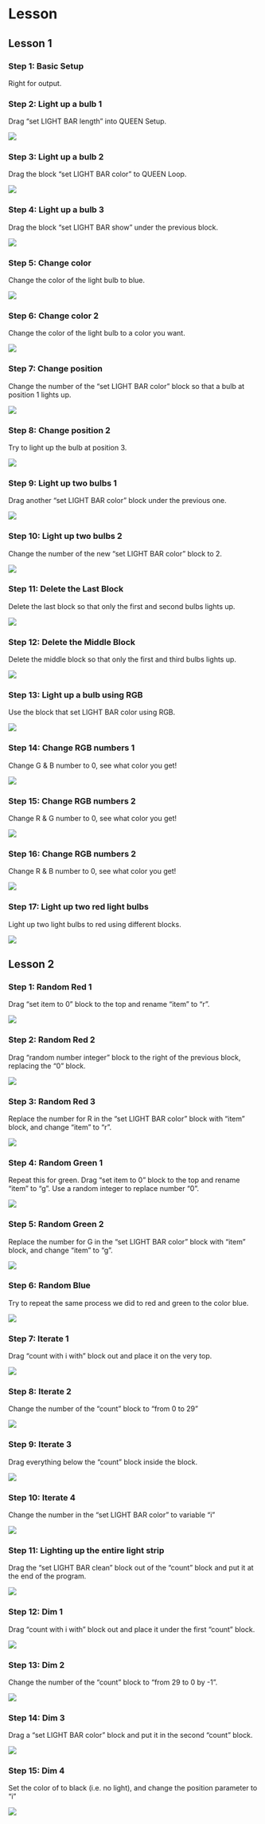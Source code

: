 # Lesson

## Lesson 1

### Step 1: Basic Setup

Right for output.

### Step 2: Light up a bulb 1

Drag “set LIGHT BAR length” into QUEEN Setup.

![](./image/l1s2.jpg)

### Step 3: Light up a bulb 2

Drag the block “set LIGHT BAR color”  to QUEEN Loop.

![](./image/l1s3.jpg)


### Step 4: Light up a bulb 3

Drag the block “set LIGHT BAR show”  under the previous block.

![](./image/l1s4.jpg)

### Step 5: Change color

Change the color of the light bulb to blue.

![](./image/l1s5.jpg)

### Step 6: Change color 2

Change the color of the light bulb to a color you want.

![](./image/l1s6.jpg)

### Step 7: Change position

Change the number of the “set LIGHT BAR color” block so that a bulb at position 1 lights up.

![](./image/l1s7.jpg)

### Step 8: Change position 2

Try to light up the bulb at position 3.

![](./image/l1s8.jpg)

### Step 9: Light up two bulbs 1

Drag another “set LIGHT BAR color” block under the previous one.

![](./image/l1s9.jpg)

### Step 10:  Light up two bulbs 2

Change the number of the new “set LIGHT BAR color” block to 2.

![](./image/l1s10.jpg)

### Step 11: Delete the Last Block

Delete the last block so that only the first and second bulbs lights up.

![](./image/l1s11.jpg)

### Step 12: Delete the Middle Block

Delete the middle block so that only the first and third bulbs lights up.

![](./image/l1s12.jpg)

### Step 13: Light up a bulb using RGB

Use the block that set LIGHT BAR color using RGB.

![](./image/l1s13.jpg)

### Step 14: Change RGB numbers 1

Change G & B number to 0, see what color you get!

![](./image/l1s14.jpg)

### Step 15: Change RGB numbers 2

Change R & G number to 0, see what color you get!

![](./image/l1s15.jpg)

### Step 16: Change RGB numbers 2

Change R & B number to 0, see what color you get!

![](./image/l1s16.jpg)

### Step 17: Light up two red light bulbs

Light up two light bulbs to red using different blocks.

![](./image/l1s17.jpg)

## Lesson 2

### Step 1: Random Red 1

Drag “set item to 0” block to the top and rename “item” to “r”.

![](./image/l2s1.jpg)

### Step 2: Random Red 2

Drag “random number integer” block to the right of the previous block, replacing the “0” block.

![](./image/l2s2.jpg)

### Step 3: Random Red 3

Replace the number for R in the “set LIGHT BAR color” block with “item” block, and change “item” to “r”.

![](./image/l2s3.jpg)

### Step 4: Random Green 1

Repeat this for green. Drag “set item to 0” block to the top and rename “item” to “g”. Use a random integer to replace number “0”.

![](./image/l2s4.jpg)

### Step 5: Random Green 2

Replace the number for G in the “set LIGHT BAR color” block with “item” block, and change “item” to “g”.

![](./image/l2s5.jpg)

### Step 6: Random Blue

Try to repeat the same process we did to red and green to the color blue.

![](./image/l2s6.jpg)

### Step 7: Iterate 1

Drag “count with i with” block out and place it on the very top.

![](./image/l2s7.jpg)

### Step 8: Iterate 2

Change the number of the “count” block to “from 0 to 29”

![](./image/l2s8.jpg)

### Step 9: Iterate 3

Drag everything below the “count” block inside the block.

![](./image/l2s9.jpg)

### Step 10: Iterate 4

Change the number in the “set LIGHT BAR color” to variable “i”

![](./image/l2s10.jpg)

### Step 11: Lighting up the entire light strip

Drag the “set LIGHT BAR clean” block out of the “count” block and put it at the end of the program.

![](./image/l2s11.jpg)

### Step 12: Dim 1

Drag “count with i with” block out and place it under the first “count” block.

![](./image/l2s12.jpg)

### Step 13: Dim 2

Change the number of the “count” block to “from 29 to 0 by -1”.

![](./image/l2s13.jpg)

### Step 14: Dim 3

Drag a “set LIGHT BAR color” block and put it in the second “count” block.

![](./image/l2s14.jpg)

### Step 15: Dim 4

Set the color of to black (i.e. no light), and change the position parameter to “i”

![](./image/l2s15.jpg)
